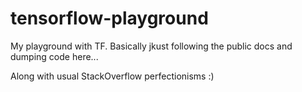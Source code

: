 # tensorflow-playground

My playground with TF. Basically jkust following the public docs and dumping code here...

Along with usual StackOverflow perfectionisms :)

